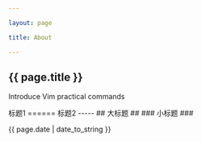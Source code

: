 ```yaml
---

layout: page

title: About 

---
```


<h2>{{ page.title }}</h2>

<p>Introduce Vim practical commands</p>
标题1 
====== 
标题2 
----- 
## 大标题 ## 
### 小标题 ###

<p>{{ page.date | date_to_string }}</p>

